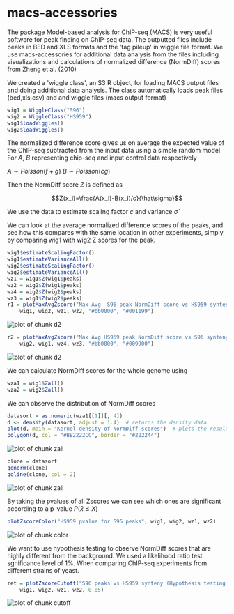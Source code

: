 macs-accessories
================

The package Model-based analysis for ChIP-seq (MACS) is very useful software for peak finding on ChIP-seq data. The outputted files include peaks in BED and XLS formats and the 'tag pileup' in wiggle file format. We use macs-accessories for additional data analysis from the files including visualizations and calculations of normalized difference (NormDiff) scores from Zheng et al. (2010)




We created a 'wiggle class', an S3 R object, for loading MACS output files and doing additional data analysis. The class automatically loads peak files (bed,xls,csv) and and wiggle files (macs output format)



```r
wig1 = WiggleClass("S96")
wig2 = WiggleClass("HS959")
wig1$loadWiggles()
wig2$loadWiggles()
```





The normalized difference score gives us on average the expected value of the ChIP-seq subtracted from the input data using a simple random model. For $A$, $B$ representing chip-seq and input control data respectively

$A\sim Poisson(f+g)$
$B\sim Poisson(cg)$

Then the NormDiff score $Z$ is defined as

$$Z(x_i)=\frac{A(x_i)-B(x_i)/c}{\hat\sigma}$$

We use the data to estimate scaling factor $c$ and variance $\hat\sigma$

We can look at the average normalized difference scores of the peaks, and see how this compares with the same location in other experiments, simply by comparing wig1 with wig2 Z scores for the peak.




```r
wig1$estimateScalingFactor()
wig1$estimateVarianceAll()
wig2$estimateScalingFactor()
wig2$estimateVarianceAll()
wz1 = wig1$Z(wig1$peaks)
wz2 = wig2$Z(wig1$peaks)
wz4 = wig2$Z(wig2$peaks)
wz3 = wig1$Z(wig2$peaks)
r1 = plotMaxAvgZscore("Max Avg  S96 peak NormDiff score vs HS959 synteny w=100", 
    wig1, wig2, wz1, wz2, "#bb0000", "#001199")
```

![plot of chunk d2](http://i.imgur.com/R39TV.png) 

```r
r2 = plotMaxAvgZscore("Max Avg HS959 peak NormDiff score vs S96 synteny w=100", 
    wig2, wig1, wz4, wz3, "#bb0000", "#009900")
```

![plot of chunk d2](http://i.imgur.com/zwUUU.png) 


We can calculate NormDiff scores for the whole genome using 


```r
wza1 = wig1$Zall()
wza2 = wig2$Zall()
```




We can observe the distribution of NormDiff scores



```r
datasort = as.numeric(wza1[[1]][, 4])
d <- density(datasort, adjust = 1.4)  # returns the density data
plot(d, main = "Kernel density of NormDiff scores")  # plots the results
polygon(d, col = "#BB2222CC", border = "#222244")
```

![plot of chunk zall](http://i.imgur.com/l69QG.png) 

```r
clone = datasort
qqnorm(clone)
qqline(clone, col = 2)
```

![plot of chunk zall](http://i.imgur.com/gnTF7.png) 


By taking the pvalues of all Zscores we can see which ones are significant according to a p-value $P(\bar x \leq X)$


```r
plotZscoreColor("HS959 pvalue for S96 peaks", wig1, wig2, wz1, wz2)
```

![plot of chunk color](http://i.imgur.com/UpUZ9.png) 


We want to use hypothesis testing to observe NormDiff scores that are highly different from the background. We used a likelihood ratio test sgnificance level of 1%. When comparing ChIP-seq experiments from different strains of yeast.




```r
ret = plotZscoreCutoff("S96 peaks vs HS959 synteny (Hypothesis testing)", 
    wig1, wig2, wz1, wz2, 0.05)
```

![plot of chunk cutoff](http://i.imgur.com/q8tFB.png) 

